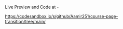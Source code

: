Live Preview and Code at - 

https://codesandbox.io/s/github/Aamir251/course-page-transition/tree/main/
